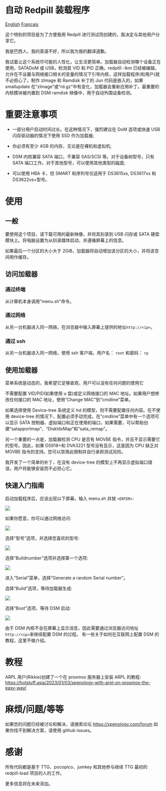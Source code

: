 # 自动 Redpill 装载程序

[English](./README.md)
[Français](./README-Fr.md)

这个特别的项目是为了方便我用 Redpill 进行测试而创建的，我决定与其他用户分享它。

我是巴西人，我的英语不好，所以我为我的翻译道歉。

我试着让这个系统尽可能的人性化，让生活更简单。加载器自动检测哪个设备正在使用，SATADoM 或 USB，检测其 VID 和 PID 正确。redpilll -lkm 已经被编辑，允许在不设置与网络接口相关的变量的情况下引导内核，这样加载程序(和用户)就不必担心了。制作 zImage 和 Ramdisk 补丁的 Jun 代码是嵌入的，如果 smallupdate 在“zImage”或“rd.gz”中有变化，加载器会重新应用补丁。最重要的内核模块被内置到 DSM ramdisk 映像中，用于自动外围设备检测。

# 重要注意事项

- 一部分用户启动时间过长。在这种情况下，强烈建议在 DoM 选项或快速 USB 闪存驱动器的情况下使用 SSD 作为加载器;

- 你必须有至少 4GB 的内存，无论是在裸机和虚拟机;

- DSM 内核兼容 SATA 端口，不兼容 SAS/SCSI 等。对于设备树型号，只有 SATA 端口工作。对于其他型号，可以使用其他类型的磁盘;

- 可以使用 HBA 卡，但 SMART 和序列号仅适用于 DS3615xs, DS3617xs 和 DS3622xs+型号。

# 使用

## 一般

要使用这个项目，请下载可用的最新映像，并将其刻录到 USB 闪存或 SATA 硬盘模块上。将电脑设置为从刻录媒体启动，并遵循屏幕上的信息。

如果最后一个分区的大小大于 2GiB，加载器将自动增加该分区的大小，并将该空间用作缓存。

## 访问加载器

### 通过终端

从计算机本身调用“menu.sh”命令。

### 通过网络

从另一台机器进入同一网络，在浏览器中输入屏幕上提供的地址`http://<ip>`。

### 通过 ssh

从另一台机器进入同一网络，使用 ssh 客户端，用户名： `root` 和密码： `rp`

## 使用加载器

菜单系统是动态的，我希望它足够直观，用户可以没有任何问题的使用它

不需要配置 VID/PID(如果使用 u 盘)或定义网络接口的 MAC 地址。如果用户想修改任何接口的 MAC 地址，使用“Change MAC”到“cmdline”菜单。

如果选择使用 Device-tree 系统定义 hd 的模型，则不需要配置任何内容。在不使用 device-tree 的情况下，配置必须手动完成，在“cmdline”菜单中有一个选项可以显示 SATA 控制器、虚拟端口和正在使用的端口，如果需要，可以帮助创建“satapportmap”、“DiskIdxMap”和“sata_remap”。

另一个重要的一点是，加载器检测 CPU 是否有 MOVBE 指令，并且不显示需要它的型号。因此，如果 DS918+和 DVA3221 型号没有显示，这是因为 CPU 缺乏对 MOVBE 指令的支持。您可以禁用此限制并自行承担测试风险。

我开发了一个简单的补丁，在没有 device-tree 的模型上不再显示虚拟端口错误，用户将能够安装而不必担心它。

## 快速入门指南

启动加载程序后，应该出现以下屏幕。输入 menu.sh 并按 `<ENTER>`:

![](doc/first-screen.png)

如果你愿意，你可以通过网络访问:

![](doc/ttyd.png)

选择“型号”选项，并选择您喜欢的型号:

![](doc/model.png)

选择“Buildnumber”选项并选择第一个选项:

![](doc/buildnumber.png)

进入“Serial”菜单，选择“Generate a random Serial number”。

选择“Build”选项，等待加载器生成:

![](doc/making.png)

选择“Boot”选项，等待 DSM 启动:

![](doc/DSM%20boot.png)

由于 DSM 内核不会在屏幕上显示消息，因此需要通过浏览器访问地址`http://<ip>`来继续配置 DSM 的过程。
有一些关于如何在互联网上配置 DSM 的教程，这里不做介绍。

# 教程

ARPL 用户(Rikkie)创建了一个在 proxmox 服务器上安装 ARPL 的教程:
https://hotstuff.asia/2023/01/03/xpenology-with-arpl-on-proxmox-the-easy-way/

# 麻烦/问题/等等

如果您的问题已经被讨论和解决，请搜索论坛 https://xpenology.com/forum 如果你找不到解决方案，请使用 github issues。

# 感谢

所有代码都是基于 TTG、pocopico、jumkey 和其他参与继续 TTG 最初的 redpill-load 项目的人的工作。

更多信息将在未来添加。
